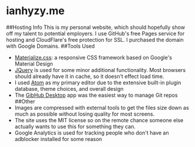 ianhyzy.me
==========
##Hosting Info
This is my personal website, which should hopefully show off my talent to potential employers. I use GitHub's free Pages service for hosting and CloudFlare's free protection for SSL. I purchased the domain with Google Domains.
##Tools Used
* [Materialize.css](http://materializecss.com/): a responsive CSS framework based on Google's Material Design
* [JQuery](https://jquery.com/) is used for some minor additional functionality. Most browsers should already have it in cache, so it doesn't effect load time.
* I used [Atom](https://atom.io/) as my primary editor due to the extensive built-in plugin database, theme choices, and overall design
* The [GibHub Desktop](https://desktop.github.com/) app was the easiest way to manage Git repos
##Other
* Images are compressed with external tools to get the files size down as much as possible without losing quality for most screens.
* The site uses the MIT license so on the remote chance someone else actually wants to use this for something they can.
* Google Analytics is used for tracking people who don't have an adblocker installed for some reason

